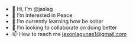- 👋 Hi, I’m @jaslag
- 👀 I’m interested in Peace
- 🌱 I’m currently learning how be sobar
- 💞️ I’m looking to collaborate on doing better
- 📫 How to reach me jasonlagunas1@gmail.com

<!---
jaslag/jaslag is a ✨ special ✨ repository because its `README.md` (this file) appears on your GitHub profile.
You can click the Preview link to take a look at your changes.
--->

